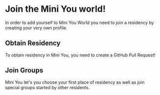 # Join the Mini You world!

In order to add yourself to Mini You World you need to join a residency by creating your very own profile.

## Obtain Residency

To obtain residency in Mini You, you need to create a GitHub Pull Request!

## Join Groups

Mini You let's you choose your first place of residency as well as join special groups started by other residents.